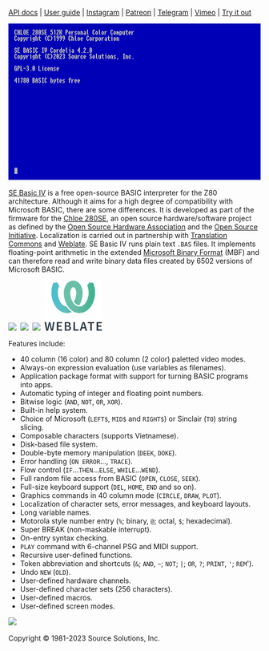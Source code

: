 [API docs](https://source-solutions.github.io/sebasic4/api/) | [User guide](https://github.com/source-solutions/sebasic4/wiki) | [Instagram](https://www.instagram.com/chloe280se/) | [Patreon](https://www.patreon.com/chloe280se) | [Telegram](https://t.me/chloe280seug) | [Vimeo](https://vimeo.com/chloecorp) | [Try it out](https://source-solutions.github.io/sebasic4/emu/)

![SE Basic 4.2.0](/images/sebasic4-2.png)

[SE Basic IV](https://source-solutions.github.io/sebasic4/) is a free open-source BASIC interpreter for the Z80 architecture. Although it aims for a high degree of compatibility with Microsoft BASIC, there are some differences. It is developed as part of the firmware for the [Chloe 280SE](https://www.patreon.com/chloe280se), an open source hardware/software project as defined by the [Open Source Hardware Association](https://www.oshwa.org/) and the [Open Source Initiative](https://opensource.org/). Localization is carried out in partnership with [Translation Commons](https://translationcommons.org/) and [Weblate](https://hosted.weblate.org/engage/sebasic4/). SE Basic IV runs plain text `.BAS` files. It implements floating-point arithmetic in the extended [Microsoft Binary Format](https://github.com/source-solutions/sebasic4/wiki/Technical-reference#microsoft-binary-format-extended) (MBF) and can therefore read and write binary data files created by 6502 versions of Microsoft BASIC.  

<img src="images/oshw-logo-800-px.png" style="width:112px"/>&nbsp;&nbsp;<img src="images/osi_standard_logo_0.png" style="width:100px"/>&nbsp;&nbsp;<img src="images/TC-logo.png" style="width:200px"/>&nbsp;&nbsp;<img src="images/weblate_logo.png" style="height:100px"/> 

Features include:

* 40 column (16 color) and 80 column (2 color) paletted video modes.
* Always-on expression evaluation (use variables as filenames).
* Application package format with support for turning BASIC programs into apps.
* Automatic typing of integer and floating point numbers.
* Bitwise logic (`AND`, `NOT`, `OR`, `XOR`).
* Built-in help system.
* Choice of Microsoft (`LEFT$`, `MID$` and `RIGHT$`) or Sinclair (`TO`) string slicing.
* Composable characters (supports Vietnamese).
* Disk-based file system.
* Double-byte memory manipulation (`DEEK`, `DOKE`).
* Error handling (`ON ERROR`…, `TRACE`).
* Flow control (`IF`…`THEN`…`ELSE`, `WHILE`…`WEND`).
* Full random file access from BASIC (`OPEN`, `CLOSE`, `SEEK`).
* Full-size keyboard support (`DEL`, `HOME`, `END` and so on).
* Graphics commands in 40 column mode (`CIRCLE`, `DRAW`, `PLOT`).
* Localization of character sets, error messages, and keyboard layouts.
* Long variable names.
* Motorola style number entry (`%`; binary, `@`; octal, `$`; hexadecimal).
* Super BREAK (non-maskable interrupt).
* On-entry syntax checking.
* `PLAY` command with 6-channel PSG and MIDI support.
* Recursive user-defined functions.
* Token abbreviation and shortcuts (`&`; `AND`, `~`; `NOT`; `|`; `OR`, `?`; `PRINT`, `'`; `REM`').
* Undo `NEW` (`OLD`).
* User-defined hardware channels.
* User-defined character sets (256 characters).
* User-defined macros.
* User-defined screen modes.

<img src="images/ssi.png"/>

Copyright © 1981-2023 Source Solutions, Inc.
